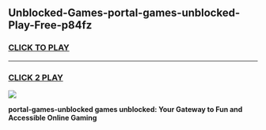
## Unblocked-Games-portal-games-unblocked-Play-Free-p84fz
<h3>
<a href="https://premium76.site?title=portal-games-unblocked&ref=17A">CLICK TO PLAY</a></h3>
<hr>

<h3>
<a href="https://premium76.site?title=portal-games-unblocked&ref=17A">CLICK 2 PLAY</a>
  
</h3>

<a href="https://premium76.site?title=portal-games-unblocked&ref=17A"><img src="https://clearcache.store/games.png"></a>


**portal-games-unblocked games unblocked: Your Gateway to Fun and Accessible Online Gaming**
